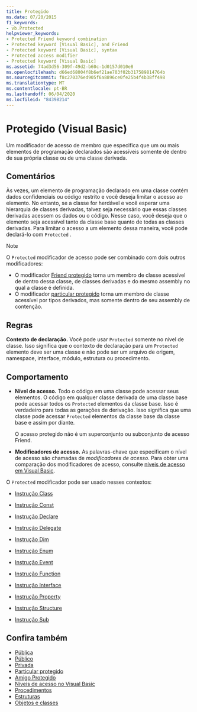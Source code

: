 ```yaml
---
title: Protegido
ms.date: 07/20/2015
f1_keywords:
- vb.Protected
helpviewer_keywords:
- Protected Friend keyword combination
- Protected keyword [Visual Basic], and Friend
- Protected keyword [Visual Basic], syntax
- Protected access modifier
- Protected keyword [Visual Basic]
ms.assetid: 74ad3d56-309f-49d2-b60c-1d0157d010e8
ms.openlocfilehash: d66ed68004f8b6ef21ae703f02b317589814764b
ms.sourcegitcommit: f8c270376ed905f6a8896ce0fe25b4f4b38ff498
ms.translationtype: MT
ms.contentlocale: pt-BR
ms.lasthandoff: 06/04/2020
ms.locfileid: "84398214"
---
```

# <a name="protected-visual-basic"></a>Protegido (Visual Basic)

Um modificador de acesso de membro que especifica que um ou mais elementos de programação declarados são acessíveis somente de dentro de sua própria classe ou de uma classe derivada.

## <a name="remarks"></a>Comentários

Às vezes, um elemento de programação declarado em uma classe contém dados confidenciais ou código restrito e você deseja limitar o acesso ao elemento. No entanto, se a classe for herdável e você esperar uma hierarquia de classes derivadas, talvez seja necessário que essas classes derivadas acessem os dados ou o código. Nesse caso, você deseja que o elemento seja acessível tanto da classe base quanto de todas as classes derivadas. Para limitar o acesso a um elemento dessa maneira, você pode declará-lo com `Protected` .

> [!NOTE]
> O `Protected` modificador de acesso pode ser combinado com dois outros modificadores:
>
> - O modificador [Friend protegido](protected-friend.md) torna um membro de classe acessível de dentro dessa classe, de classes derivadas e do mesmo assembly no qual a classe é definida.
> - O modificador [particular protegido](private-protected.md) torna um membro de classe acessível por tipos derivados, mas somente dentro de seu assembly de contenção.

## <a name="rules"></a>Regras

**Contexto de declaração.** Você pode usar `Protected` somente no nível de classe. Isso significa que o contexto de declaração para um `Protected` elemento deve ser uma classe e não pode ser um arquivo de origem, namespace, interface, módulo, estrutura ou procedimento.

## <a name="behavior"></a>Comportamento

- **Nível de acesso.** Todo o código em uma classe pode acessar seus elementos. O código em qualquer classe derivada de uma classe base pode acessar todos os `Protected` elementos da classe base. Isso é verdadeiro para todas as gerações de derivação. Isso significa que uma classe pode acessar `Protected` elementos da classe base da classe base e assim por diante.

     O acesso protegido não é um superconjunto ou subconjunto de acesso Friend.

- **Modificadores de acesso.** As palavras-chave que especificam o nível de acesso são chamadas de *modificadores de acesso*. Para obter uma comparação dos modificadores de acesso, consulte [níveis de acesso em Visual Basic](../../programming-guide/language-features/declared-elements/access-levels.md).

O `Protected` modificador pode ser usado nesses contextos:

- [Instrução Class](../statements/class-statement.md)

- [Instrução Const](../statements/const-statement.md)

- [Instrução Declare](../statements/declare-statement.md)

- [Instrução Delegate](../statements/delegate-statement.md)

- [Instrução Dim](../statements/dim-statement.md)

- [Instrução Enum](../statements/enum-statement.md)

- [Instrução Event](../statements/event-statement.md)

- [Instrução Function](../statements/function-statement.md)

- [Instrução Interface](../statements/interface-statement.md)

- [Instrução Property](../statements/property-statement.md)

- [Instrução Structure](../statements/structure-statement.md)

- [Instrução Sub](../statements/sub-statement.md)

## <a name="see-also"></a>Confira também

- [Pública](public.md)
- [Público](friend.md)
- [Privada](private.md)
- [Particular protegido](private-protected.md)
- [Amigo Protegido](protected-friend.md)
- [Níveis de acesso no Visual Basic](../../programming-guide/language-features/declared-elements/access-levels.md)
- [Procedimentos](../../programming-guide/language-features/procedures/index.md)
- [Estruturas](../../programming-guide/language-features/data-types/structures.md)
- [Objetos e classes](../../programming-guide/language-features/objects-and-classes/index.md)
